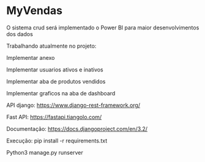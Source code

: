 # MyVendas
O sistema crud será implementado o Power BI para maior desenvolvimentos dos dados

Trabalhando atualmente no projeto:

Implementar anexo

Implementar usuarios ativos e inativos

Implementar aba de produtos vendidos

Implementar graficos na aba de dashboard

API django:
https://www.django-rest-framework.org/

Fast API:
https://fastapi.tiangolo.com/

Documentação:
https://docs.djangoproject.com/en/3.2/

Execução: pip install -r requirements.txt

Python3 manage.py runserver
